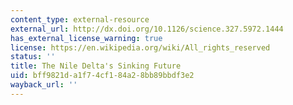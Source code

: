 ```yaml
---
content_type: external-resource
external_url: http://dx.doi.org/10.1126/science.327.5972.1444
has_external_license_warning: true
license: https://en.wikipedia.org/wiki/All_rights_reserved
status: ''
title: The Nile Delta's Sinking Future
uid: bff9821d-a1f7-4cf1-84a2-8bb89bbdf3e2
wayback_url: ''
---
```

